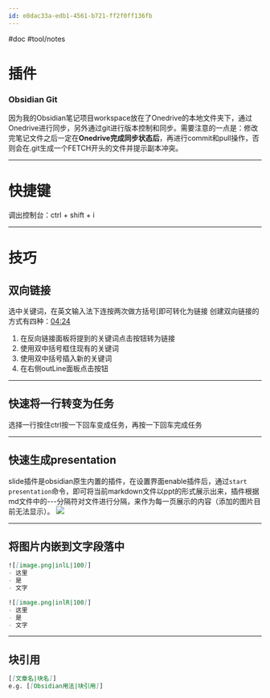 ```yaml
---
id: e8dac33a-edb1-4561-b721-ff2f0ff136fb
---
```

#doc #tool/notes
# 插件
### Obsidian Git
因为我的Obsidian笔记项目workspace放在了Onedrive的本地文件夹下，通过Onedrive进行同步，另外通过git进行版本控制和同步。需要注意的一点是：修改完笔记文件之后一定在**Onedrive完成同步状态后**，再进行commit和pull操作，否则会在.git生成一个FETCH开头的文件并提示副本冲突。

---

# 快捷键
调出控制台：ctrl + shift + i

---

# 技巧
## 双向链接
选中关键词，在英文输入法下连按两次做方括号\[即可转化为链接
创建双向链接的方式有四种：[04:24](https://www.bilibili.com/video/BV1nR4y157kd/?spm_id_from=333.788#t=264.166756)
1. 在反向链接面板将提到的关键词点击按钮转为链接
2. 使用双中括号框住现有的关键词
3. 使用双中括号插入新的关键词
4. 在右侧outLine面板点击按钮

---

## 快速将一行转变为任务
选择一行按住ctrl按一下回车变成任务，再按一下回车完成任务

---

## 快速生成presentation
slide插件是obsidian原生内置的插件，在设置界面enable插件后，通过`start presentation`命令，即可将当前markdown文件以ppt的形式展示出来，插件根据md文件中的---分隔符对文件进行分隔，来作为每一页展示的内容（添加的图片目前无法显示）。
![](https://zjpimage.oss-cn-qingdao.aliyuncs.com/%E5%BF%AB%E9%80%9F%E7%94%9F%E6%88%90presentation.png)

---
## 将图片内嵌到文字段落中
```markdown
![[image.png|inlL|100]]  
- 这里  
- 是
- 文字
```

```markdown
![[image.png|inlR|100]]  
- 这里  
- 是
- 文字
```

---

## 块引用
```Markdown
[[文章名|块名]]
e.g. [[Obsidian用法|块引用]]
```
